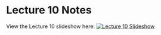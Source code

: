 # Lecture 10 Notes

View the Lecture 10 slideshow here: [![Lecture 10 Slideshow](https://gitpitch.com/assets/badge.svg)](https://gitpitch.com/CWRU-EECS301-F17/syllabus/master?p=/Lectures/Lecture10/Slides)
